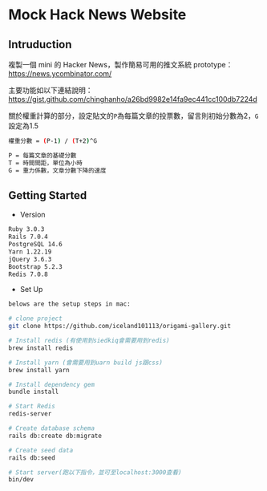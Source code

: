 # Mock Hack News Website

## Intruduction
複製一個 mini 的 Hacker News，製作簡易可用的推文系統 prototype：
https://news.ycombinator.com/

主要功能如以下連結說明：
https://gist.github.com/chinghanho/a26bd9982e14fa9ec441cc100db7224d

關於權重計算的部分，設定貼文的`P`為每篇文章的投票數，留言則初始分數為2，`G`設定為1.5
``` bash
權重分數 = (P-1) / (T+2)^G

P = 每篇文章的基礎分數
T = 時間間距，單位為小時
G = 重力係數，文章分數下降的速度
```

## Getting Started
* Version
``` bash
Ruby 3.0.3
Rails 7.0.4
PostgreSQL 14.6
Yarn 1.22.19
jQuery 3.6.3
Bootstrap 5.2.3
Redis 7.0.8
```
* Set Up 
``` bash
belows are the setup steps in mac:

# clone project
git clone https://github.com/iceland101113/origami-gallery.git

# Install redis (有使用到siedkiq會需要用到redis)
brew install redis

# Install yarn (會需要用到uarn build js跟css)
brew install yarn

# Install dependency gem
bundle install

# Start Redis
redis-server

# Create database schema
rails db:create db:migrate

# Create seed data
rails db:seed

# Start server(跑以下指令，並可至localhost:3000查看)
bin/dev
